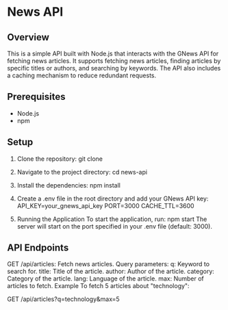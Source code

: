 # News API

## Overview

This is a simple API built with Node.js that interacts with the GNews API for fetching news articles. It supports fetching news articles, finding articles by specific titles or authors, and searching by keywords. The API also includes a caching mechanism to reduce redundant requests.

## Prerequisites

- Node.js
- npm

## Setup

1. Clone the repository:
   git clone 

2. Navigate to the project directory:
   cd news-api

3. Install the dependencies:
   npm install

4. Create a .env file in the root directory and add your GNews API key:
   API_KEY=your_gnews_api_key
   PORT=3000
   CACHE_TTL=3600

5. Running the Application
   To start the application, run:
   npm start
   The server will start on the port specified in your .env file (default: 3000).

## API Endpoints
GET /api/articles: Fetch news articles.
Query parameters:
q: Keyword to search for.
title: Title of the article.
author: Author of the article.
category: Category of the article.
lang: Language of the article.
max: Number of articles to fetch.
Example
To fetch 5 articles about "technology":

GET /api/articles?q=technology&max=5